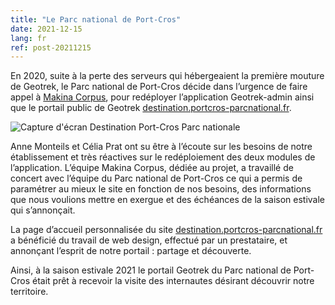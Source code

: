 ```yaml
---
title: "Le Parc national de Port-Cros"
date: 2021-12-15
lang: fr
ref: post-20211215
---
```


En 2020, suite à la perte des serveurs qui hébergeaient la première mouture de Geotrek,
le Parc national de Port-Cros décide dans l’urgence de faire appel à
[Makina Corpus](https://makina-corpus.com/geotrek/geotrek-destination-parc-national-port-cros),
pour redéployer l’application Geotrek-admin ainsi que le portail public de Geotrek
[destination.portcros-parcnational.fr](https://destination.portcros-parcnational.fr/).

<img style="max-width: 100%;"
    alt="Capture d'écran Destination Port-Cros Parc nationale" src="{{ site.baseurl }}/assets/img/2021/2021-port-cros.png">

Anne Monteils et Célia Prat ont su être à l’écoute sur les besoins de notre établissement
et très réactives sur le redéploiement des deux modules de l’application.
L’équipe Makina Corpus, dédiée au projet, a travaillé de concert avec l’équipe du Parc national de Port-Cros
ce qui a permis de paramétrer au mieux le site en fonction de nos besoins,
des informations que nous voulions mettre en exergue et des échéances de la saison estivale qui s’annonçait. 

La page d’accueil personnalisée
du site [destination.portcros-parcnational.fr](https://destination.portcros-parcnational.fr/)
a bénéficié du travail de web design, effectué par un prestataire,
et annonçant l’esprit de notre portail : partage et découverte.

Ainsi, à la saison estivale 2021 le portail Geotrek du Parc national de Port-Cros
était prêt à recevoir la visite des internautes désirant découvrir notre territoire.
